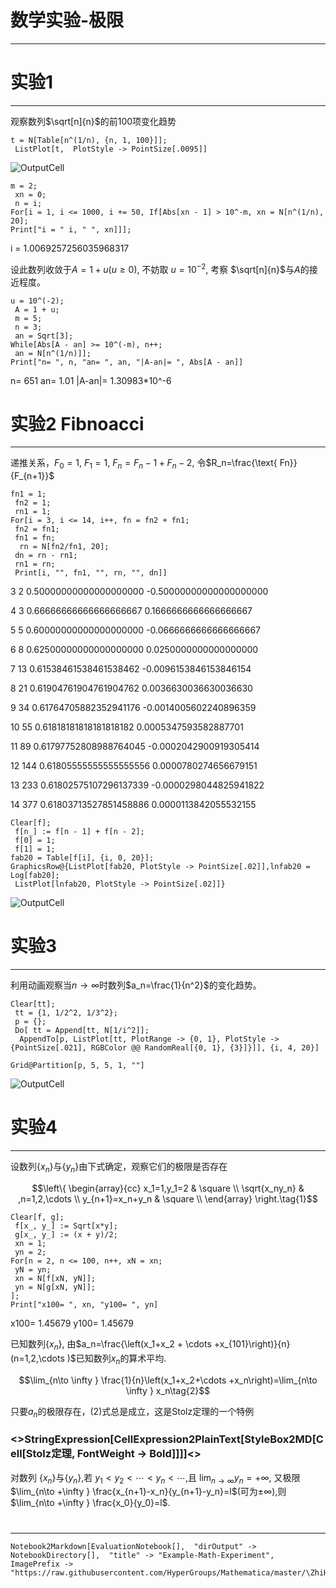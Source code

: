 # 数学实验-极限
---


# 实验1
---


观察数列$\sqrt[n]{n}$的前$100$项变化趋势

    t = N[Table[n^(1/n), {n, 1, 100}]];
     ListPlot[t,  PlotStyle -> PointSize[.0095]]

![OutputCell](/Users/hypergroups/Documents/githubhg/Mathematica/ZhiHu/PlayingMathematica/MathExperiment/Example-Math-Experiment/resource/Example-Math-Experiment_5.jpg)

    m = 2;
     xn = 0;
     n = i;
    For[i = 1, i <= 1000, i += 50, If[Abs[xn - 1] > 10^-m, xn = N[n^(1/n), 20];
    Print["i = " i, " ", xn]]];
    

i =  1.0069257256035968317

设此数列收敛于$A=1+u(u\geq 0)$, 不妨取 $u=10^{-2}$, 考察 $\sqrt[n]{n}$与$A$的接近程度。

    u = 10^(-2);
     A = 1 + u;
     m = 5;
     n = 3;
     an = Sqrt[3];
    While[Abs[A - an] >= 10^(-m), n++;
     an = N[n^(1/n)]];
    Print["n= ", n, "an= ", an, "|A-an|= ", Abs[A - an]]

   n= 651   an= 1.01    |A-an|= 1.30983*10^-6

# 实验2 Fibnoacci
---


递推关系，$F_0=1$, $F_1=1$, $F_n=F_n-1+F_n-2$, 令$R_n=\frac{\text{ Fn}}{F_{n+1}}$

    fn1 = 1;
     fn2 = 1;
     rn1 = 1;
    For[i = 3, i <= 14, i++, fn = fn2 + fn1;
     fn2 = fn1;
     fn1 = fn;
      rn = N[fn2/fn1, 20];
     dn = rn - rn1;
     rn1 = rn;
     Print[i, "", fn1, "", rn, "", dn]]

3    2     0.50000000000000000000      -0.50000000000000000000

4    3     0.66666666666666666667      0.1666666666666666667

5    5     0.60000000000000000000      -0.0666666666666666667

6    8     0.62500000000000000000      0.0250000000000000000

7    13     0.61538461538461538462      -0.0096153846153846154

8    21     0.61904761904761904762      0.0036630036630036630

9    34     0.61764705882352941176      -0.0014005602240896359

10    55     0.61818181818181818182      0.0005347593582887701

11    89     0.61797752808988764045      -0.0002042900919305414

12    144     0.61805555555555555556      0.0000780274656679151

13    233     0.61802575107296137339      -0.0000298044825941822

14    377     0.61803713527851458886      0.0000113842055532155

    Clear[f];
     f[n_] := f[n - 1] + f[n - 2];
     f[0] = 1;
     f[1] = 1;
    fab20 = Table[f[i], {i, 0, 20}];
    GraphicsRow@{ListPlot[fab20, PlotStyle -> PointSize[.02]],lnfab20 = Log[fab20];
     ListPlot[lnfab20, PlotStyle -> PointSize[.02]]}

![OutputCell](/Users/hypergroups/Documents/githubhg/Mathematica/ZhiHu/PlayingMathematica/MathExperiment/Example-Math-Experiment/resource/Example-Math-Experiment_27.jpg)

# 实验3
---


利用动画观察当$n\to \infty$时数列$a_n=\frac{1}{n^2}$的变化趋势。

    Clear[tt];
     tt = {1, 1/2^2, 1/3^2};
     p = {};
     Do[ tt = Append[tt, N[1/i^2]];
      AppendTo[p, ListPlot[tt, PlotRange -> {0, 1}, PlotStyle -> {PointSize[.021], RGBColor @@ RandomReal[{0, 1}, {3}]}]], {i, 4, 20}]

    Grid@Partition[p, 5, 5, 1, ""]

![OutputCell](/Users/hypergroups/Documents/githubhg/Mathematica/ZhiHu/PlayingMathematica/MathExperiment/Example-Math-Experiment/resource/Example-Math-Experiment_32.jpg)

# 实验4
---


设数列$\left\{x_n\right\}$与$\left\{y_n\right\}$由下式确定，观察它们的极限是否存在

$$\left\{
\begin{array}{cc}
 x_1=1,y_1=2 & \square  \\
 \sqrt{x_ny_n} & ,n=1,2,\cdots  \\
 y_{n+1}=x_n+y_n & \square  \\
\end{array}
\right.\tag{1}$$

    Clear[f, g];
     f[x_, y_] := Sqrt[x*y];
     g[x_, y_] := (x + y)/2;
     xn = 1;
     yn = 2;
    For[n = 2, n <= 100, n++, xN = xn;
     yN = yn;
     xn = N[f[xN, yN]];
     yn = N[g[xN, yN]];
    ];
    Print["x100= ", xn, "y100= ", yn]

x100= 1.45679    y100= 1.45679

已知数列$\left\{x_n\right\}$, 由$a_n=\frac{\left(x_1+x_2 + \cdots  +x_{101}\right)}{n}(n=1,2,\cdots )$已知数列$x_n$的算术平均.

$$\lim_{n\to \infty } \frac{1}{n}\left(x_1+x_2+\cdots +x_n\right)=\lim_{n\to \infty } x_n\tag{2}$$

只要$a_n$的极限存在，(2)式总是成立，这是Stolz定理的一个特例

### <>StringExpression[CellExpression2PlainText[StyleBox2MD[Cell[Stolz定理, FontWeight -> Bold]]]]<>


对数列 $\left\{x_n\right\}$与$\left\{y_n\right\}$,若 $y_1<y_2<\cdots <y_n<\cdots ,$且 $\lim_{n\to \infty } y_n=+\infty$, 又极限
$\lim_{n\to +\infty } \frac{x_{n+1}-x_n}{y_{n+1}-y_n}=l$(可为$\pm \infty$),则$\lim_{n\to +\infty } \frac{x_0}{y_0}=l$.

# 
---


    Notebook2Markdown[EvaluationNotebook[],  "dirOutput" -> NotebookDirectory[],  "title" -> "Example-Math-Experiment",  ImagePrefix -> "https://raw.githubusercontent.com/HyperGroups/Mathematica/master/\ZhiHu/PlayingMathematica/MathExperiment"]